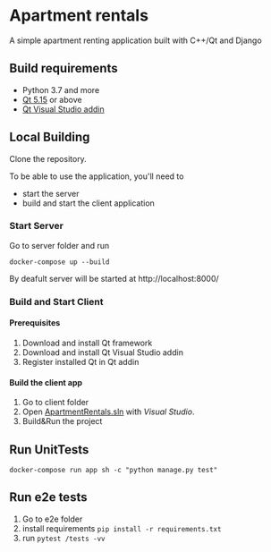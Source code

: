# **Apartment rentals**
A simple apartment renting application built with C++/Qt and Django
## Build requirements
* Python 3.7 and more 
* [Qt 5.15](https://download.qt.io/official_releases/online_installers/qt-unified-windows-x86-online.exe.mirrorlist) or above
* [Qt Visual Studio addin](https://download.qt.io/archive/vsaddin/2.7.1/)
## Local Building

Clone the repository.

To be able to use the application, you'll need to 
* start the server
* build and start the client application

### Start Server
Go to server folder and run
 
 `docker-compose up --build`

By deafult server will be started at http://localhost:8000/

### Build and Start Client
#### Prerequisites
1. Download and install Qt framework
2. Download and install Qt Visual Studio addin
3. Register installed Qt in Qt addin
#### Build the client app
1. Go to client folder 
2. Open [ApartmentRentals.sln](client/ApartmentRentals.sln) with *Visual Studio*. 
3. Build&Run the project

## Run UnitTests

`docker-compose run app sh -c "python manage.py test"`

## Run e2e tests
1. Go to e2e folder
2. install requirements `pip install -r requirements.txt`
3. run `pytest /tests -vv`
